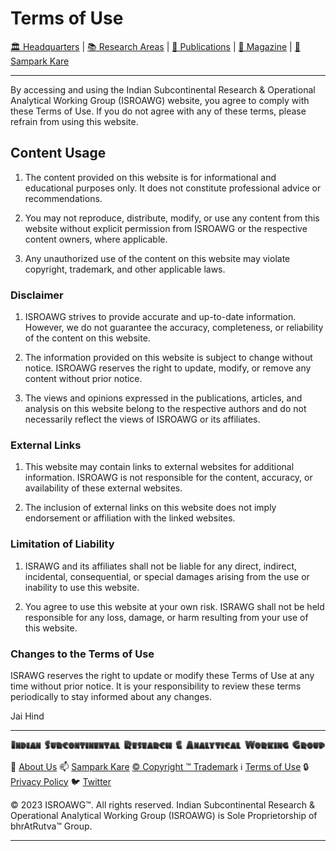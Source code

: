 # **Terms of Use**

[🏛️ Headquarters](../home.md) | [📚 Research Areas](research.md) | [📝 Publications](../publication/publications.md) | [📰 Magazine](../magazine/magazine.md) | [📮 Sampark Kare](sampark.md)

___

By accessing and using the Indian Subcontinental Research & Operational Analytical Working Group (ISROAWG) website, you agree to comply with these Terms of Use. If you do not agree with any of these terms, please refrain from using this website.

## Content Usage

1. The content provided on this website is for informational and educational purposes only. It does not constitute professional advice or recommendations.

2. You may not reproduce, distribute, modify, or use any content from this website without explicit permission from ISROAWG or the respective content owners, where applicable.

3. Any unauthorized use of the content on this website may violate copyright, trademark, and other applicable laws.

### Disclaimer

1. ISROAWG strives to provide accurate and up-to-date information. However, we do not guarantee the accuracy, completeness, or reliability of the content on this website.

2. The information provided on this website is subject to change without notice. ISROAWG reserves the right to update, modify, or remove any content without prior notice.

3. The views and opinions expressed in the publications, articles, and analysis on this website belong to the respective authors and do not necessarily reflect the views of ISROAWG or its affiliates.

### External Links

1. This website may contain links to external websites for additional information. ISROAWG is not responsible for the content, accuracy, or availability of these external websites.

2. The inclusion of external links on this website does not imply endorsement or affiliation with the linked websites.

### Limitation of Liability

1. ISRAWG and its affiliates shall not be liable for any direct, indirect, incidental, consequential, or special damages arising from the use or inability to use this website.

2. You agree to use this website at your own risk. ISRAWG shall not be held responsible for any loss, damage, or harm resulting from your use of this website.

### Changes to the Terms of Use

ISRAWG reserves the right to update or modify these Terms of Use at any time without prior notice. It is your responsibility to review these terms periodically to stay informed about any changes.

Jai Hind

___

![Indian Subcontinental Research & Operational Analytical Working Group (ISROAWG)](../israwg_logo.png)

📝 [About Us](about.md) 📫 [Sampark Kare](sampark.md) [© Copyright ™️ Trademark](copyright&trademark.md) ℹ️ [Terms of Use](termsofuse.md) 🔒 [Privacy Policy](privacy&policy.md) 🐦 [Twitter](https://twitter.com/ISROAWG)

© 2023 ISROAWG™️. All rights reserved.
Indian Subcontinental Research & Operational Analytical Working Group (ISROAWG) is Sole Proprietorship of bhrAtRutva™️ Group.

___
